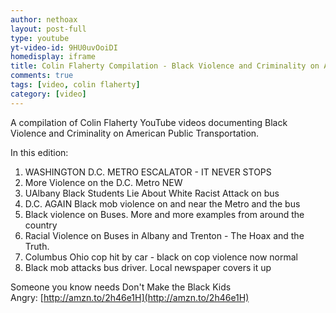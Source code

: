 ```yaml
---
author: nethoax
layout: post-full
type: youtube
yt-video-id: 9HU0uvOoiDI
homedisplay: iframe
title: Colin Flaherty Compilation - Black Violence and Criminality on American Public Transportation Part 3 of 3
comments: true
tags: [video, colin flaherty]
category: [video]
---
```


A compilation of Colin Flaherty YouTube videos documenting Black Violence and Criminality on American Public Transportation.

In this edition:
1. WASHINGTON D.C. METRO ESCALATOR - IT NEVER STOPS
2. More Violence on the D.C. Metro NEW
3. UAlbany Black Students Lie About White Racist Attack on bus
4. D.C. AGAIN Black mob violence on and near the Metro and the bus
5. Black violence on Buses. More and more examples from around the country
6. Racial Violence on Buses in Albany and Trenton - The Hoax and the Truth.
7. Columbus Ohio cop hit by car - black on cop violence now normal
8. Black mob attacks bus driver. Local newspaper covers it up

Someone you know needs Don't Make the Black Kids Angry: [http://amzn.to/2h46e1H](http://amzn.to/2h46e1H)
